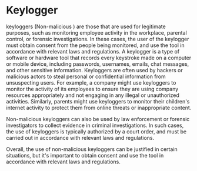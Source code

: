 # Keylogger
keyloggers (Non-malicious ) are those that are used for legitimate purposes, such as monitoring employee activity in the workplace, parental control, or forensic investigations. In these cases, the user of the keylogger must obtain consent from the people being monitored, and use the tool in accordance with relevant laws and regulations.
A keylogger is a type of software or hardware tool that records every keystroke made on a computer or mobile device, including passwords, usernames, emails, chat messages, and other sensitive information. Keyloggers are often used by hackers or malicious actors to steal personal or confidential information from unsuspecting users.
For example, a company might use keyloggers to monitor the activity of its employees to ensure they are using company resources appropriately and not engaging in any illegal or unauthorized activities. Similarly, parents might use keyloggers to monitor their children's internet activity to protect them from online threats or inappropriate content.

Non-malicious keyloggers can also be used by law enforcement or forensic investigators to collect evidence in criminal investigations. In such cases, the use of keyloggers is typically authorized by a court order, and must be carried out in accordance with relevant laws and regulations.

Overall, the use of non-malicious keyloggers can be justified in certain situations, but it's important to obtain consent and use the tool in accordance with relevant laws and regulations.
